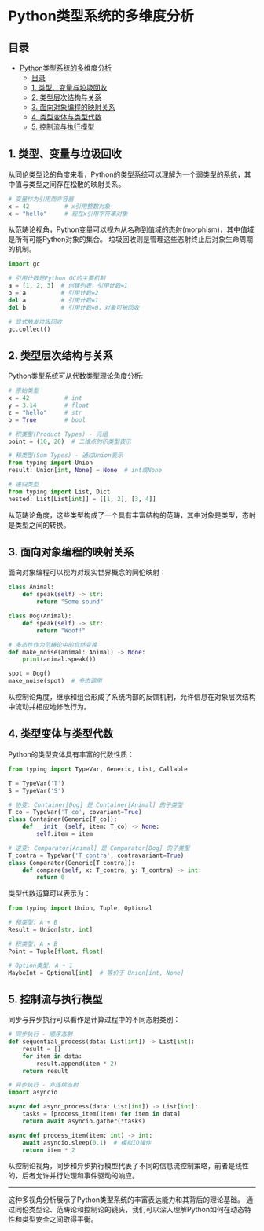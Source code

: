 
# Python类型系统的多维度分析

## 目录

- [Python类型系统的多维度分析](#python类型系统的多维度分析)
  - [目录](#目录)
  - [1. 类型、变量与垃圾回收](#1-类型变量与垃圾回收)
  - [2. 类型层次结构与关系](#2-类型层次结构与关系)
  - [3. 面向对象编程的映射关系](#3-面向对象编程的映射关系)
  - [4. 类型变体与类型代数](#4-类型变体与类型代数)
  - [5. 控制流与执行模型](#5-控制流与执行模型)

## 1. 类型、变量与垃圾回收

从同伦类型论的角度来看，Python的类型系统可以理解为一个弱类型的系统，其中值与类型之间存在松散的映射关系。

```python
# 变量作为引用而非容器
x = 42          # x引用整数对象
x = "hello"     # 现在x引用字符串对象
```

从范畴论视角，Python变量可以视为从名称到值域的态射(morphism)，其中值域是所有可能Python对象的集合。
垃圾回收则是管理这些态射终止后对象生命周期的机制。

```python
import gc

# 引用计数是Python GC的主要机制
a = [1, 2, 3]  # 创建列表，引用计数=1
b = a          # 引用计数=2
del a          # 引用计数=1
del b          # 引用计数=0，对象可被回收

# 显式触发垃圾回收
gc.collect()
```

## 2. 类型层次结构与关系

Python类型系统可从代数类型理论角度分析:

```python
# 原始类型
x = 42          # int
y = 3.14        # float
z = "hello"     # str
b = True        # bool

# 积类型(Product Types) - 元组
point = (10, 20)  # 二维点的积类型表示

# 和类型(Sum Types) - 通过Union表示
from typing import Union
result: Union[int, None] = None  # int或None

# 递归类型
from typing import List, Dict
nested: List[List[int]] = [[1, 2], [3, 4]]
```

从范畴论角度，这些类型构成了一个具有丰富结构的范畴，其中对象是类型，态射是类型之间的转换。

## 3. 面向对象编程的映射关系

面向对象编程可以视为对现实世界概念的同伦映射：

```python
class Animal:
    def speak(self) -> str:
        return "Some sound"

class Dog(Animal):
    def speak(self) -> str:
        return "Woof!"

# 多态性作为范畴论中的自然变换
def make_noise(animal: Animal) -> None:
    print(animal.speak())

spot = Dog()
make_noise(spot)  # 多态调用
```

从控制论角度，继承和组合形成了系统内部的反馈机制，允许信息在对象层次结构中流动并相应地修改行为。

## 4. 类型变体与类型代数

Python的类型变体具有丰富的代数性质：

```python
from typing import TypeVar, Generic, List, Callable

T = TypeVar('T')
S = TypeVar('S')

# 协变: Container[Dog] 是 Container[Animal] 的子类型
T_co = TypeVar('T_co', covariant=True)
class Container(Generic[T_co]):
    def __init__(self, item: T_co) -> None:
        self.item = item

# 逆变: Comparator[Animal] 是 Comparator[Dog] 的子类型
T_contra = TypeVar('T_contra', contravariant=True)
class Comparator(Generic[T_contra]):
    def compare(self, x: T_contra, y: T_contra) -> int:
        return 0
```

类型代数运算可以表示为：

```python
from typing import Union, Tuple, Optional

# 和类型: A + B
Result = Union[str, int]

# 积类型: A × B
Point = Tuple[float, float]

# Option类型: A + 1
MaybeInt = Optional[int]  # 等价于 Union[int, None]
```

## 5. 控制流与执行模型

同步与异步执行可以看作是计算过程中的不同态射类别：

```python
# 同步执行 - 顺序态射
def sequential_process(data: List[int]) -> List[int]:
    result = []
    for item in data:
        result.append(item * 2)
    return result

# 异步执行 - 非连续态射
import asyncio

async def async_process(data: List[int]) -> List[int]:
    tasks = [process_item(item) for item in data]
    return await asyncio.gather(*tasks)

async def process_item(item: int) -> int:
    await asyncio.sleep(0.1)  # 模拟IO操作
    return item * 2
```

从控制论视角，同步和异步执行模型代表了不同的信息流控制策略，前者是线性的，后者允许并行处理和事件驱动的响应。

---

这种多视角分析展示了Python类型系统的丰富表达能力和其背后的理论基础。
通过同伦类型论、范畴论和控制论的镜头，我们可以深入理解Python如何在动态特性和类型安全之间取得平衡。
